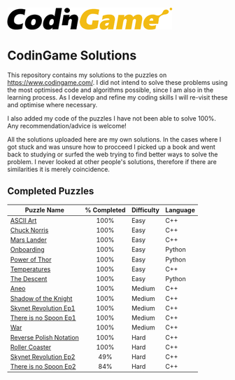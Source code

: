 ![CodinGame Logo](https://github.com/gitcoding-bot/CodinGame-Solutions/blob/master/CodinGame%20Logo.png)
# CodinGame Solutions
This repository contains my solutions to the puzzles on https://www.codingame.com/. I did not intend to solve these problems using the most optimised code and algorithms possible, since I am also in the learning process. As I develop and refine my coding skills I will re-visit these and optimise where necessary. 

I also added my code of the puzzles I have not been able to solve 100%. Any recommendation/advice is welcome!

All the solutions uploaded here are my own solutions. In the cases where I got stuck and was unsure how to procceed I picked up a book and went back to studying or surfed the web trying to find better ways to solve the problem. I never looked at other people's solutions, therefore if there are similarities it is merely coincidence. 

## Completed Puzzles

| Puzzle Name           | % Completed   | Difficulty    | Language    |
| --------------------- | :-----------: | ------------- | ----------- |
| [ASCII Art](https://github.com/gitcoding-bot/CodinGame-Solutions/tree/master/Solutions/Easy/ASCII%20Art)             | 100%          | Easy          | C++         |
| [Chuck Norris](https://github.com/gitcoding-bot/CodinGame-Solutions/tree/master/Solutions/Easy/Chuch%20Norris)          | 100%          | Easy          | C++         |
| [Mars Lander](https://github.com/gitcoding-bot/CodinGame-Solutions/tree/master/Solutions/Easy/Mars%20Lander%20-%20Episode%201)           | 100%          | Easy          | C++         |
| [Onboarding](https://github.com/gitcoding-bot/CodinGame-Solutions/tree/master/Solutions/Easy/Onboarding)            | 100%          | Easy          | Python      |
| [Power of Thor](https://github.com/gitcoding-bot/CodinGame-Solutions/tree/master/Solutions/Easy/Power%20of%20Thor)         | 100%          | Easy          | Python      |
| [Temperatures](https://github.com/gitcoding-bot/CodinGame-Solutions/tree/master/Solutions/Easy/Temperatures)          | 100%          | Easy          | C++         |
| [The Descent](https://github.com/gitcoding-bot/CodinGame-Solutions/tree/master/Solutions/Easy/The%20Descent)           | 100%          | Easy          | Python      |
| [Aneo](https://github.com/gitcoding-bot/CodinGame-Solutions/tree/master/Solutions/Medium/Aneo)                  | 100%          | Medium        | C++         |
| [Shadow of the Knight](https://github.com/gitcoding-bot/CodinGame-Solutions/tree/master/Solutions/Medium/Shadows%20of%20the%20Knight%20-%20Episode%201)  | 100%          | Medium        | C++         |
| [Skynet Revolution Ep1](https://github.com/gitcoding-bot/CodinGame-Solutions/tree/master/Solutions/Medium/Skynet%20Revolution) | 100%          | Medium        | C++         |
| [There is no Spoon Ep1](https://github.com/gitcoding-bot/CodinGame-Solutions/tree/master/Solutions/Medium/There%20is%20no%20Spoon) | 100%          | Medium        | C++         |
| [War](https://github.com/gitcoding-bot/CodinGame-Solutions/tree/master/Solutions/Medium/War)                   | 100%          | Medium        | C++         |
| [Reverse Polish Notation](https://github.com/gitcoding-bot/CodinGame-Solutions/tree/master/Solutions/Hard/Solved/Reverse%20Polish%20Notation)|100%|Hard|C++|
| [Roller Coaster](https://github.com/gitcoding-bot/CodinGame-Solutions/blob/master/Solutions/Hard/Solved/Roller%20Coaster/Roller_coaster.cpp)        | 100%           | Hard          | C++         |
| [Skynet Revolution Ep2](https://github.com/gitcoding-bot/CodinGame-Solutions/tree/master/Solutions/Hard/Unsolved/Skynet%20Revolution%20-%20Episode%202) | 49%           | Hard          | C++         |
| [There is no Spoon Ep2](https://github.com/gitcoding-bot/CodinGame-Solutions/tree/master/Solutions/Hard/Unsolved/There%20is%20no%20Spoon%20-%20Episode%202) | 84%           | Hard          | C++         |
